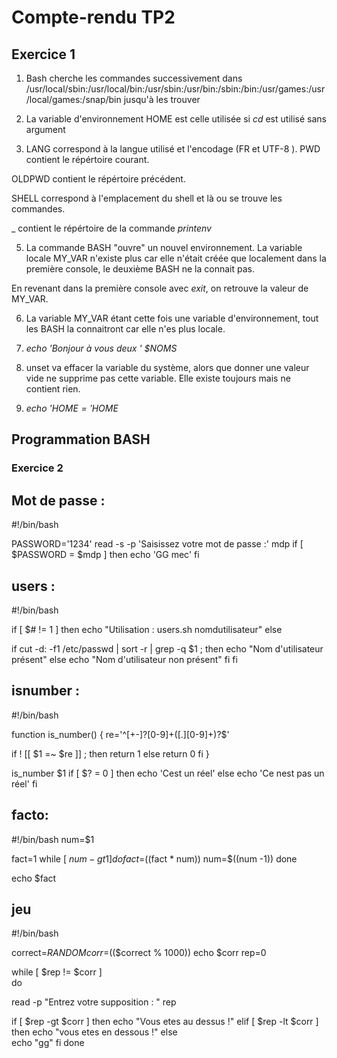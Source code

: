 # Compte-rendu TP2

## Exercice 1 
1. Bash cherche les commandes successivement dans /usr/local/sbin:/usr/local/bin:/usr/sbin:/usr/bin:/sbin:/bin:/usr/games:/usr/local/games:/snap/bin jusqu'à les trouver

2. La variable d'environnement HOME est celle utilisée si *cd* est utilisé sans argument

3. LANG correspond à la langue utilisé et l'encodage (FR et UTF-8 ).
PWD contient le répértoire courant.

OLDPWD contient le répértoire précédent.

SHELL correspond à l'emplacement du shell et là ou se trouve les commandes.

_ contient le répértoire de la commande *printenv* 

5. La commande BASH "ouvre" un nouvel environnement. La variable locale MY_VAR n'existe plus car elle n'était créée que localement dans la première console, le deuxième BASH ne la connait pas.

En revenant dans la première console avec *exit*, on retrouve la valeur de MY_VAR.

6. La variable MY_VAR étant cette fois une variable d'environnement, tout les BASH la connaitront car elle n'es plus locale.

8. *echo 'Bonjour à vous deux ' $NOMS*

9. unset va effacer la variable du système, alors que donner une valeur vide ne supprime pas cette variable.
Elle existe toujours mais ne contient rien.

10. *echo '$HOME = '$HOME*

## Programmation BASH

### Exercice 2 
## Mot de passe : 
#!/bin/bash


PASSWORD='1234'
read -s -p 'Saisissez votre mot de passe :' mdp
if [ $PASSWORD = $mdp ]
then 
	echo 'GG mec' 
fi 

## users : 
#!/bin/bash

if  [ $# != 1 ]
then
	echo "Utilisation : users.sh nomdutilisateur"
else

if cut -d: -f1 /etc/passwd | sort -r | grep -q $1 ; then
echo "Nom d'utilisateur présent"
else 
echo "Nom d'utilisateur non présent"
fi
fi

## isnumber :
#!/bin/bash

function is_number()
{
re='^[+-]?[0-9]+([.][0-9]+)?$'

if ! [[ $1 =~ $re ]] ; then 
	return 1
else 
	return 0
fi
}


is_number $1
if [ $? = 0 ] 
then
	echo  'Cest un réel'
else 
	echo 'Ce nest pas un réel'
fi

## facto:

#!/bin/bash
num=$1

fact=1
while [ $num -gt 1 ]
do
	fact=$((fact * num))
	num=$((num -1))
done

echo $fact

## jeu

#!/bin/bash

correct=$RANDOM
corr=$(($correct % 1000))
echo $corr
rep=0

while [ $rep != $corr ]  
do

read -p "Entrez votre supposition : " rep

if [ $rep -gt $corr ]
then 
	echo "Vous etes au dessus !"
elif [ $rep -lt $corr ]
then
	echo "vous etes en dessous !"
else  
	echo "gg"
fi
done






